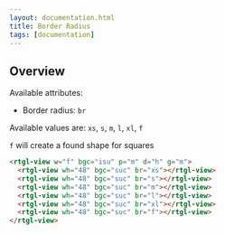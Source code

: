 ```yaml
---
layout: documentation.html
title: Border Radius
tags: [documentation]
---
```


## Overview

Available attributes:

* Border radius: `br`

Available values are: `xs`, `s`, `m`, `l`, `xl`, `f`

`f` will create a found shape for squares


```html
<rtgl-view w="f" bgc="isu" p="m" d="h" g="m">
  <rtgl-view wh="48" bgc="suc" br="xs"></rtgl-view>
  <rtgl-view wh="48" bgc="suc" br="s"></rtgl-view>
  <rtgl-view wh="48" bgc="suc" br="m"></rtgl-view>
  <rtgl-view wh="48" bgc="suc" br="l"></rtgl-view>
  <rtgl-view wh="48" bgc="suc" br="xl"></rtgl-view>
  <rtgl-view wh="48" bgc="suc" br="f"></rtgl-view>
</rtgl-view>
```

